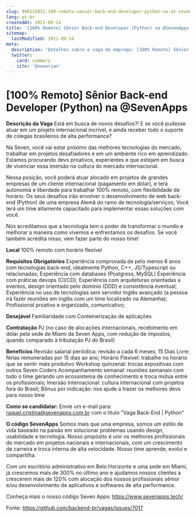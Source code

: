```yaml
---
slug: 996215031-100-remoto-senior-back-end-developer-python-na-at-sevenapps
lang: pt-br
createdAt: 2021-09-14
title: '[100% Remoto] Sênior Back-end Developer (Python) na @SevenApps - Vaga de Emprego'
sitemap:
  lastModified: 2021-09-14
meta:
  description: 'Detalhes sobre a vaga de emprego: [100% Remoto] Sênior Back-end Developer (Python) na @SevenApps'
  twitter:
    card: summary
    site: '@nawarian'
---
```


# [100% Remoto] Sênior Back-end Developer (Python) na @SevenApps

**Descrição da Vaga**
Está em busca de novos desafios?! E se você pudesse atuar em um projeto internacional incrível, e ainda receber todo o suporte de colegas brasileiros de alta performance?

Na Seven, você vai estar próximo das melhores tecnologias do mercado, trabalhar em projetos desafiadores e em um ambiente rico em aprendizado. Estamos procurando devs proativos, experientes e que estejam em busca de vivenciar essa imersão na cultura do mercado internacional.

Nessa posição, você poderá atuar alocado em projetos de grandes empresas de um cliente internacional (pagamento em dólar), e terá autonomia e liberdade para trabalhar 100% remoto, com flexibilidade de horário. Os seus desafios irão envolver o desenvolvimento de web back-end (Python) de uma empresa Alemã do ramo de tecnologia/serviços; Você terá um time altamente capacitado para implementar essas soluções com você.

Nós acreditamos que a tecnologia tem o poder de transformar o mundo e melhorar a maneira como vivemos e enfrentamos os desafios. Se você também acredita nisso, vem fazer parte do nosso time!

**Local**
100% remoto com horário flexível

**Requisitos Obrigatórios**
Experiência comprovada de pelo menos 6 anos com tecnologias back-end, idealmente Python, C++, JS/Typescript ou relacionadas;
Experiência com databases (Postgress, MySQL)
Experiência com práticas devops (CI/CD);
Experiência com arquiteturas orientadas a eventos, design orientado pelo domínio (DDD) e consistência eventual;
Experiência no uso de tecnologias sem servidor
Inglês avançado (a pessoa irá fazer reuniões em inglês com um time localizado na Alemanha);
Profissional proativo e organizado, comunicativo;

**Desejável**
Familiaridade com Conteinerização de aplicações

**Contratação**
PJ (no caso de alocações internacionais, recebimento em dólar pela sede de Miami da Seven Apps, com redução de impostos, quando comparado à tributação PJ do Brasil)

**Benefícios**
Revisão salarial periódica: revisão a cada 6 meses;
15 Dias Livre: férias remuneradas por 15 dias ao ano;
Horário Flexível: trabalhe no horário que se sentir mais produtivo
Workshop quinzenal: trocas expositivas com outros Seven Coders
Acompanhamento semanal: reuniões semanais com todo o time gerando um ecossistema de conhecimento e troca mútua entre os profissionais;
Imersão Internacional: cultura internacional com projetos fora do Brasil;
Bônus por indicação: nos ajude a trazer os melhores devs para nosso time

**Como se candidatar:**
Envie um e-mail para: raquel.cristina@sevenapps.com.br com o título "Vaga Back-End | Python"

**O código SevenApps**
Somos mais que uma empresa, somos um estilo de vida baseado na paixão em solucionar problemas usando design, usabilidade e tecnologia. Nosso propósito é unir os melhores profissionais do mercado em projetos nacionais e internacionais, com um crescimento de carreira e troca interna de alta velocidade. Nosso time aprende, evolui e compartilha.

Com um escritório administrativo em Belo Horizonte e uma sede em Miami, já crescemos mais de 300% no último ano e ajudamos nossos clientes a crescerem mais de 120% com alocação dos nossos profissionais sênior e/ou desenvolvimento de aplicativos e softwares de alta performance.

Conheça mais o nosso código Seven Apps: https://www.sevenapps.tech/

Fonte: https://github.com/backend-br/vagas/issues/7017